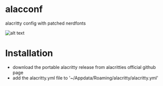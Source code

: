 # alacconf
alacritty config with patched nerdfonts 


![alt text](https://github.com/uneconomicalfairy14/alacconf/blob/master/assets/alacconf.png?raw=true)

# Installation
- download the portable alacritty release from alacritties official github page
- add the alacritty.yml file to '~/Appdata/Roaming/alacritty/alacritty.yml'
